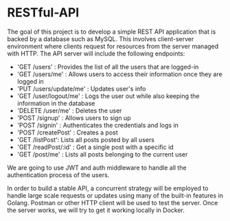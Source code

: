 # RESTful-API
The goal of this project is to develop a simple REST API application that is backed by a database such as MySQL. This involves client-server environment where clients request for resources from the server managed with HTTP. The API server will include the following endpoints:
- 'GET /users' : Provides the list of all the users that are logged-in
- 'GET /users/me' : Allows users to access their information once they are logged in
- 'PUT /users/update/me' : Updates user's info
- 'GET /user/logout/me' : Logs the user out while also keeping the information in the database
- 'DELETE /user/me' : Deletes the user 
- 'POST /signup' : Allows users to sign up
- 'POST /signin' : Authenticates the credentials and logs in
- 'POST /createPost' : Creates a post
- 'GET /listPost': Lists all posts posted by all users
- 'GET /readPost/:id' : Get a single post with a specific id
- 'GET /post/me' : Lists all posts belonging to the current user

We are going to use JWT and auth middleware to handle all the authentication process of the users. 

In order to build a stable API, a concurrent strategy will be employed to handle large scale requests or updates using many of the built-in features in Golang. Postman or other HTTP client will be used to test the server. Once the server works, we will try to get it working locally in Docker.
